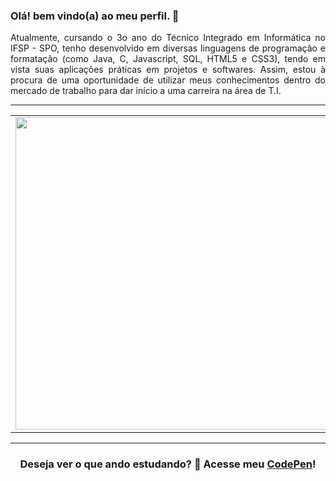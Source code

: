 ### Olá! bem vindo(a) ao meu perfil. 👋

<p align="justify">Atualmente, cursando o 3o ano do Técnico Integrado em Informática no IFSP - SPO, tenho desenvolvido em diversas linguagens de programação e formatação (como Java, C, Javascript, SQL, HTML5 e CSS3), tendo em vista suas aplicações práticas em projetos e softwares. Assim, estou à procura de uma oportunidade de utilizar meus conhecimentos dentro do mercado de trabalho para dar início a uma carreira na área de T.I. </p>

<hr>
<center>
  <table>
    <tr>
        <td><img width="500px" align="center" src="https://github-readme-stats.vercel.app/api/top-langs/?username=koekoki&hide=hack&layout=compact&theme=dark" /></td>
        <td><img width="500px" align="center" src="https://github-readme-stats.vercel.app/api?username=koekoki&theme=dark&show_icons=true"/></td>
    </tr>   
  </table>
  <hr>
    <h3> Deseja ver o que ando estudando? 👀 Acesse meu <a href="https://codepen.io/kaiky-matsumoto">CodePen</a>!</h3>
</center>
